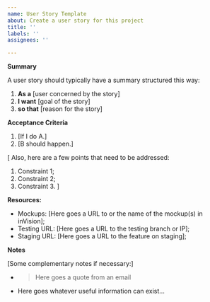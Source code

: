 ```yaml
---
name: User Story Template
about: Create a user story for this project
title: ''
labels: ''
assignees: ''

---
```


**Summary**

A user story should typically have a summary structured this way:

1. **As a** [user concerned by the story]
1. **I want** [goal of the story]
1. **so that** [reason for the story]


**Acceptance Criteria**

1. [If I do A.]
1. [B should happen.]

[
Also, here are a few points that need to be addressed:

1. Constraint 1;
1. Constraint 2;
1. Constraint 3.
]

**Resources:**

* Mockups: [Here goes a URL to or the name of the mockup(s) in inVision];
* Testing URL: [Here goes a URL to the testing branch or IP];
* Staging URL: [Here goes a URL to the feature on staging];


**Notes**

[Some complementary notes if necessary:]

* > Here goes a quote from an email
* Here goes whatever useful information can exist…
